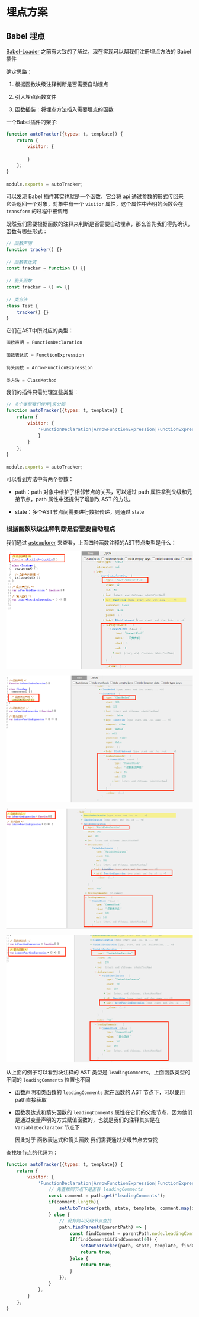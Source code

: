 # 埋点方案

## Babel 埋点

[Babel-Loader](/Node/Webpack/Babel-Loader.md) 之前有大致的了解过，现在实现可以帮我们注册埋点方法的 Babel 插件

确定思路：

1. 根据函数块级注释判断是否需要自动埋点

2. 引入埋点函数文件

3. 函数插装：将埋点方法插入需要埋点的函数

一个Babel插件的架子:

```js
function autoTracker({types: t, template}) {
    return {
        visitor: { 
            
        }
    };
}

module.exports = autoTracker;
```

可以发现 Babel 插件其实也就是一个函数，它会将 api 通过参数的形式传回来  
它会返回一个对象，对象中有一个 `visitor` 属性，这个属性中声明的函数会在 `transform` 的过程中被调用  

既然我们需要根据函数的注释来判断是否需要自动埋点，那么首先我们得先确认，函数有哪些形式：

```js
// 函数声明
function tracker() {}

// 函数表达式
const tracker = function () {}

// 箭头函数
const tracker = () => {}

// 类方法
class Test {
    tracker() {}
}

```

它们在AST中所对应的类型：

```js
函数声明 = FunctionDeclaration

函数表达式 = FunctionExpression

箭头函数 = ArrowFunctionExpression

类方法 = ClassMethod
```

我们的插件只需处理这些类型：

```js
// 多个类型我们使用|来分隔
function autoTracker({types: t, template}) {
    return {
        visitor: { 
            'FunctionDeclaration|ArrowFunctionExpression|FunctionExpression|ClassMethod'(path, state) {
            }
        }
    };
}

module.exports = autoTracker;
```

可以看到方法中有两个参数：

- path：path 对象中维护了相邻节点的关系，可以通过 path 属性拿到父级和兄弟节点，path 属性中还提供了增删改 AST 的方法。

- state：多个AST节点间需要进行数据传递，则通过 state

### 根据函数块级注释判断是否需要自动埋点

我们通过 [astexplorer](https://astexplorer.net/) 来查看，上面四种函数注释的AST节点类型是什么：

![](./static/miandian/functionDeclaration.png)

![](./static/miandian/class-method.png)

![](./static/miandian/functionExpress.png)

![](./static/miandian/arrowFunctin.png)

从上面的例子可以看到块注释的 AST 类型是 `leadingComments`，上面函数类型的不同的  `leadingComments` 位置也不同

- 函数声明和类函数的 `leadingComments` 就在函数的 AST 节点下，可以使用path直接获取

- 函数表达式和箭头函数的 `leadingComments` 属性在它们的父级节点，因为他们是通过变量声明的方式赋值函数的，也就是我们的注释其实是在 `VariableDeclarator` 节点下

  因此对于 函数表达式和箭头函数 我们需要通过父级节点去查找

查找块节点的代码为：

```js
function autoTracker({types: t, template}) {
    return {
        visitor: {
            'FunctionDeclaration|ArrowFunctionExpression|FunctionExpression|ClassMethod'(path, state) {
                // 先查找同节点下是否有 leadingComments
                const comment = path.get("leadingComments");
                if(comment.length){
                    setAutoTracker(path, state, template, comment.map(item => item.node))
                } else {
                    // 没有则从父级节点查找
                    path.findParent((parentPath) => {
                        const findComment = parentPath.node.leadingComments;
                        if(findComment&&findComment[0]) {
                            setAutoTracker(path, state, template, findComment)
                            return true;
                        }else {
                            return true;
                        }
                    });
                }
            },
        }
    };
}
```